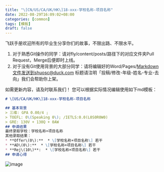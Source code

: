 ```yaml
---
title: "\[CN/US/CA/UK/HK\]18-xxx-学校名称-项目名称"
date: 2022-08-29T16:09:02+08:00
categories: [common]
tags: [模板]
draft: false
---
```

飞跃手册欢迎所有的毕业生分享你们的故事，不限出路、不限水平。

1. 对于熟悉Git操作的同学：请对fly/content/posts/路径下的对应文件夹Pull Request，Merge后便即时上线。
2. 对于没有Git使用背景的大部分同学：请将编辑好的Word/Pages/Markdown文件发送到shuosc@duck.com 标题请注明「投稿/修改-年级-姓名-专业-去向」我们会帮助你上架。

如需更新内容，请及时联系我们！
您可以根据实际情况编辑使用如下md模板：
```markdown
# \[US/CA/UK/HK\]18-xxx-学校名称-项目名称 

## 基本背景 
> 三维: GPA 0.00/4 ;
> TOEFL: 0\(Speaking 0\); /IETLS:0.0(L0S0R0W0)
> GRE: 130V + 130Q + 0AW 
## 申请结果 
最终录取学校：学校名称+项目名称 
其他录取结果： 
* **Offer\(0\):**  * \[学校名称+项目名称\] 若干 
* **AD\(0\):**  * \[学校名称+项目名称\] 若干 
* **Rej\(10\)**:  * \[学校名称+项目名称\] 若干 
## 申请心得 
```
![image](https://user-images.githubusercontent.com/54206290/187168371-1a53ee10-c7e4-4943-bfba-b26985ed9ade.png)


